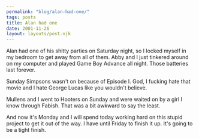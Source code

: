 ```yaml
---
permalink: "blog/alan-had-one/"
tags: posts
title: Alan had one
date: 2001-11-26
layout: layouts/post.njk
---
```


Alan had one of his shitty parties on Saturday night, so I locked myself in my bedroom to get away from all of them. Abby and I just tinkered around on my computer and played Game Boy Advance all night. Those batteries last forever.

Sunday Simpsons wasn't on because of Episode I. God, I fucking hate that movie and I hate George Lucas like you wouldn't believe.

Mullens and I went to Hooters on Sunday and were waited on by a girl I know through Fabish. That was a bit awkward to say the least.

And now it's Monday and I will spend today working hard on this stupid project to get it out of the way. I have until Friday to finish it up. It's going to be a tight finish.